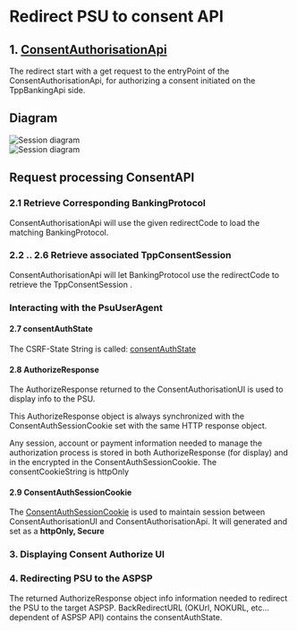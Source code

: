 # Redirect PSU to consent API

## 1. [ConsentAuthorisationApi](dictionary.md#ConsentAuthorisationApi)
The redirect start with a get request to the entryPoint of the ConsentAuthorisationApi, for authorizing a consent initiated on the TppBankingApi side.

## Diagram
![Session diagram](http://www.plantuml.com/plantuml/proxy?src=https://raw.githubusercontent.com/adorsys/open-banking-gateway/gh-pages/docs/architecture/diagrams/useCases/5-redirectPsuToConsentAPI.puml&fmt=svg&vvv=1&sanitize=true)  
![Session diagram](https://dg0lden.github.io/mkdocs-demo/architecture/diagrams/useCases/1-loginWithFinTech.png)

## Request processing ConsentAPI

### 2.1 Retrieve Corresponding BankingProtocol
ConsentAuthorisationApi will use the given redirectCode to load the matching BankingProtocol.

### 2.2 .. 2.6 Retrieve associated TppConsentSession
ConsentAuthorisationApi will let BankingProtocol use the redirectCode to retrieve the TppConsentSession
.
### Interacting with the PsuUserAgent

#### 2.7 consentAuthState
The CSRF-State String is called: [consentAuthState](dictionary.md#consentAuthState)

#### 2.8 AuthorizeResponse
The AuthorizeResponse returned to the ConsentAuthorisationUI is used to display info to the PSU.

This AuthorizeResponse object is always synchronized with the ConsentAuthSessionCookie set with the same HTTP response object.

Any session, account or payment information needed to manage the authorization process is stored in both AuthorizeResponse (for display) and in the encrypted in the ConsentAuthSessionCookie.
The consentCookieString is httpOnly

#### 2.9 ConsentAuthSessionCookie
The [ConsentAuthSessionCookie](dictionary.md#ConsentAuthSessionCookie) is used to maintain session between ConsentAuthorisationUI and ConsentAuthorisationApi. It will generated and set as a __httpOnly, Secure__

### 3. Displaying Consent Authorize UI

### 4. Redirecting PSU to the ASPSP
The returned AuthorizeResponse object info information needed to redirect the PSU to the target ASPSP.
BackRedirectURL (OKUrl, NOKURL, etc... dependent of ASPSP API) contains the consentAuthState.
